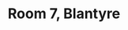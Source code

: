---
basin: 'Yes'
cudn: true
floor: Ground
grade: 1
images:
- /room_database/images/blantyre/blant_7_1.png
living_room: 'No'
location: Blantyre
name: '7'
network: Wired and Wireless
title: Room 7,  Blantyre
---